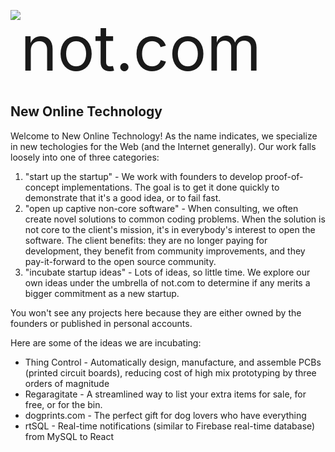 <p style="display: flex; align-content: baseline">
  <img src="https://github.com/notdotcom/notdotcom/assets/148507774/266d111b-81d5-42e3-9ee0-77930df46c83">
  <span style="font-size: 100px">not.com</span>
</p>

<h2 style="text-align: middle">New Online Technology</h2>
<p>Welcome to New Online Technology! As the name indicates, we specialize in new techologies for the Web (and the Internet generally). Our work falls loosely into one of three categories:</p>

1. "start up the startup" - We work with founders to develop proof-of-concept implementations. The goal is to get it done quickly to demonstrate that it's a good idea, or to fail fast.
2. "open up captive non-core software" - When consulting, we often create novel solutions to common coding problems. When the solution is not core to the client's mission, it's in everybody's interest to open the software. The client benefits: they are no longer paying for development, they benefit from community improvements, and they pay-it-forward to the open source community.
3. "incubate startup ideas" - Lots of ideas, so little time. We explore our own ideas under the umbrella of not.com to determine if any merits a bigger commitment as a new startup.

You won't see any projects here because they are either owned by the founders or published in personal accounts.

Here are some of the ideas we are incubating:

* Thing Control - Automatically design, manufacture, and assemble PCBs (printed circuit boards), reducing cost of high mix prototyping by three orders of magnitude
* Regaragitate - A streamlined way to list your extra items for sale, for free, or for the bin.
* dogprints.com - The perfect gift for dog lovers who have everything
* rtSQL - Real-time notifications (similar to Firebase real-time database) from MySQL to React
